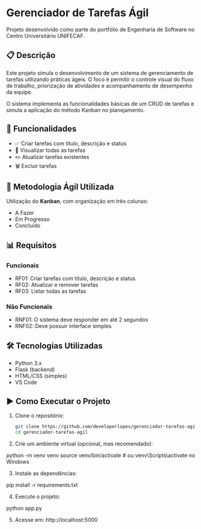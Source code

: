 # Gerenciador de Tarefas Ágil

Projeto desenvolvido como parte do portfólio de Engenharia de Software no Centro Universitário UNIFECAF.

## 📋 Descrição

Este projeto simula o desenvolvimento de um sistema de gerenciamento de tarefas utilizando práticas ágeis. O foco é permitir o controle visual do fluxo de trabalho, priorização de atividades e acompanhamento de desempenho da equipe.

O sistema implementa as funcionalidades básicas de um CRUD de tarefas e simula a aplicação do método Kanban no planejamento.

## 🚀 Funcionalidades

- ✅ Criar tarefas com título, descrição e status
- 📄 Visualizar todas as tarefas
- ✏️ Atualizar tarefas existentes
- 🗑️ Excluir tarefas

## 📌 Metodologia Ágil Utilizada

Utilização do **Kanban**, com organização em três colunas:
- A Fazer
- Em Progresso
- Concluído

## 📊 Requisitos

### Funcionais

- RF01: Criar tarefas com título, descrição e status
- RF02: Atualizar e remover tarefas
- RF03: Listar todas as tarefas

### Não Funcionais

- RNF01: O sistema deve responder em até 2 segundos
- RNF02: Deve possuir interface simples

## 🛠️ Tecnologias Utilizadas

- Python 3.x
- Flask (backend)
- HTML/CSS (simples)
- VS Code

## ▶️ Como Executar o Projeto

1. Clone o repositório:
   ```bash
   git clone https://github.com/developerlopes/gerenciador-tarefas-agil
   cd gerenciador-tarefas-agil

2. Crie um ambiente virtual (opcional, mas recomendado):

python -m venv venv
source venv/bin/activate  # ou venv\Scripts\activate no Windows

3. Instale as dependências:

pip install -r requirements.txt

4. Execute o projeto:

python app.py

5. Acesse em:
http://localhost:5000

